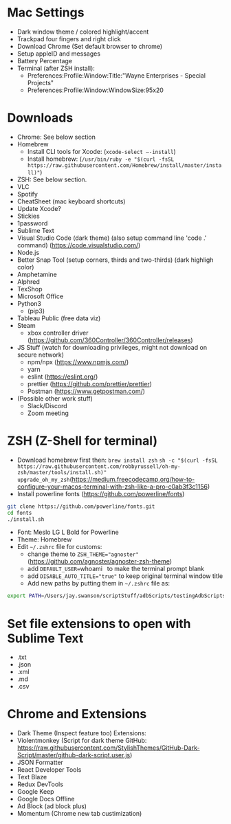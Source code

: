 # Mac Settings
- Dark window theme / colored highlight/accent
- Trackpad four fingers and right click
- Download Chrome (Set default browser to chrome)
- Setup appleID and messages
- Battery Percentage
- Terminal (after ZSH install):
	- Preferences:Profile:Window:Title:"Wayne Enterprises - Special Projects"
	- Preferences:Profile:Window:WindowSize:95x20

# Downloads
- Chrome: See below section
- Homebrew
	- Install CLI tools for Xcode: (`xcode-select —-install`)
	- Install homebrew: (`/usr/bin/ruby -e "$(curl -fsSL https://raw.githubusercontent.com/Homebrew/install/master/install)"`)
- ZSH: See below section.
- VLC
- Spotify
- CheatSheet (mac keyboard shortcuts)
- Update Xcode?
- Stickies
- 1password
- Sublime Text
- Visual Studio Code (dark theme) (also setup command line 'code .' command) (https://code.visualstudio.com/)
- Node.js
- Better Snap Tool (setup corners, thirds and two-thirds) (dark highligh color)
- Amphetamine
- Alphred
- TexShop
- Microsoft Office
- Python3
	- (pip3)
- Tableau Public (free data viz)
- Steam
	- xbox controller driver (https://github.com/360Controller/360Controller/releases)
- JS Stuff (watch for downloading privileges, might not download on secure network)
	- npm/npx (https://www.npmjs.com/)
	- yarn
	- eslint (https://eslint.org/)
	- prettier (https://github.com/prettier/prettier)
	- Postman (https://www.getpostman.com/)
- (Possible other work stuff)
	- Slack/Discord
	- Zoom meeting

# ZSH (Z-Shell for terminal)
- Download homebrew first then: `brew install zsh` `sh -c "$(curl -fsSL https://raw.githubusercontent.com/robbyrussell/oh-my-zsh/master/tools/install.sh)"` `upgrade_oh_my_zsh`(https://medium.freecodecamp.org/how-to-configure-your-macos-terminal-with-zsh-like-a-pro-c0ab3f3c1156)
- Install powerline fonts (https://github.com/powerline/fonts)
```bash
git clone https://github.com/powerline/fonts.git
cd fonts
./install.sh
```
- Font: Meslo LG L Bold for Powerline
- Theme: Homebrew
- Edit `~/.zshrc` file for customs:
	- change theme to `ZSH_THEME="agnoster"` (https://github.com/agnoster/agnoster-zsh-theme)
	- add `DEFAULT_USER=`whoami` ` to make the terminal prompt blank
	- add `DISABLE_AUTO_TITLE="true"` to keep original terminal window title
	- Add new paths by putting them in `~/.zshrc` file as:
```bash
export PATH=/Users/jay.swanson/scriptStuff/adbScripts/testingAdbScripts/:$PATH
```

# Set file extensions to open with Sublime Text
- .txt
- .json
- .xml
- .md
- .csv

# Chrome and Extensions
- Dark Theme (Inspect feature too)
Extensions:
- Violentmonkey (Script for dark theme GitHub: https://raw.githubusercontent.com/StylishThemes/GitHub-Dark-Script/master/github-dark-script.user.js)
- JSON Formatter
- React Developer Tools
- Text Blaze
- Redux DevTools
- Google Keep
- Google Docs Offline
- Ad Block (ad block plus)
- Momentum (Chrome new tab custimization)




